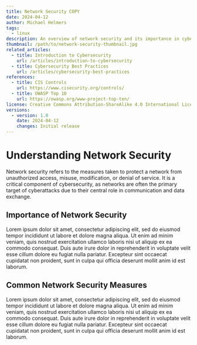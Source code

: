 ```yaml
---
title: Network Security COPY
date: 2024-04-12
author: Michael Helmers
tags:
  - linux
description: An overview of network security and its importance in cybersecurity.
thumbnail: /path/to/network-security-thumbnail.jpg
related_articles:
  - title: Introduction to Cybersecurity
    url: /articles/introduction-to-cybersecurity
  - title: Cybersecurity Best Practices
    url: /articles/cybersecurity-best-practices
references:
  - title: CIS Controls
    url: https://www.cisecurity.org/controls/
  - title: OWASP Top 10
    url: https://owasp.org/www-project-top-ten/
license: Creative Commons Attribution-ShareAlike 4.0 International License
versions:
  - version: 1.0
    date: 2024-04-12
    changes: Initial release
---
```

# Understanding Network Security

Network security refers to the measures taken to protect a network from unauthorized access, misuse, modification, or denial of service. It is a critical component of cybersecurity, as networks are often the primary target of cyberattacks due to their central role in communication and data exchange.

## Importance of Network Security

Lorem ipsum dolor sit amet, consectetur adipiscing elit, sed do eiusmod tempor incididunt ut labore et dolore magna aliqua. Ut enim ad minim veniam, quis nostrud exercitation ullamco laboris nisi ut aliquip ex ea commodo consequat. Duis aute irure dolor in reprehenderit in voluptate velit esse cillum dolore eu fugiat nulla pariatur. Excepteur sint occaecat cupidatat non proident, sunt in culpa qui officia deserunt mollit anim id est laborum.

## Common Network Security Measures

Lorem ipsum dolor sit amet, consectetur adipiscing elit, sed do eiusmod tempor incididunt ut labore et dolore magna aliqua. Ut enim ad minim veniam, quis nostrud exercitation ullamco laboris nisi ut aliquip ex ea commodo consequat. Duis aute irure dolor in reprehenderit in voluptate velit esse cillum dolore eu fugiat nulla pariatur. Excepteur sint occaecat cupidatat non proident, sunt in culpa qui officia deserunt mollit anim id est laborum.
